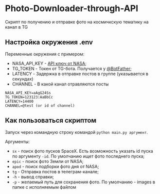 # Photo-Downloader-through-API

Скрипт по получению и отправке фото на космичкскую тематику на канал в TG

## Настройка окружения .env

Переменные окружения с примером:

- NASA_API_KEY - [API ключ от NASA](https://api.nasa.gov/);
- TG_TOKEN - Токен от TG-бота. Получается у [@BotFather](https://t.me/BotFather);
- LATENCY - Задержка в отправке постов в группе (указывается в секундах)
- CHANNEL - В какой канал отравляются посты

```
NASA_API_KEY=aAgG24Ss
TG_TOKEN=123123:AaBbCc
LATENCY=14400
CHANNEL=@test (or id of channel)
```

## Как пользоваться скриптом

Запуск через командную строку командой `python main.py аргумент`.

Аргументы:

- `sx` - поиск фото пусков SpaceX. Есть возможность указать id пуска по аргументу `-id`. По умолчанию ищет фото последнего пуска;
- `epic` - поиск фото Земли от NASA;
- `apod` - поиск подборки фото дня от NASA;
- `tg` - Отправка постов в телеграм-канале;
- `-h` - вывод справки;
- `-p` - желаемый путь для сохранения фото. По умолчанию - images в папке с исполняемым файлом
